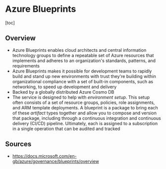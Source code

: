 # Azure Blueprints

[toc]

## Overview

- Azure Blueprints enables cloud architects and central information technology groups to define a repeatable set of Azure resources that implements and adheres to an organization's standards, patterns, and requirements
- Azure Blueprints makes it possible for development teams to rapidly build and stand up new environments with trust they're building within organizational compliance with a set of built-in components, such as networking, to speed up development and delivery
- Backed by a globally distributed Azure Cosmo DB
- The service is designed to help with *environment setup*. This setup often consists of a set of resource groups, policies, role assignments, and ARM template deployments. A blueprint is a package to bring each of these *artifact* types together and allow you to compose and version that package, including through a continuous integration and continuous delivery (CI/CD) pipeline. Ultimately, each is assigned to a subscription in a single operation that can be audited and tracked



## Sources

- https://docs.microsoft.com/en-gb/azure/governance/blueprints/overview
